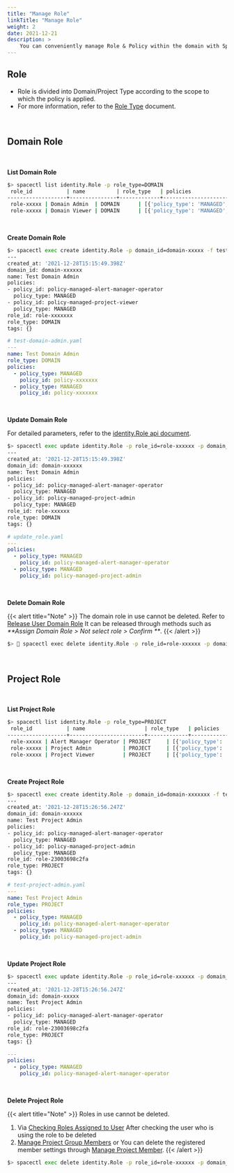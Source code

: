 ```yaml
---
title: "Manage Role"
linkTitle: "Manage Role"
weight: 2
date: 2021-12-21
description: >
    You can conveniently manage Role & Policy within the domain with Spacectl.
---
```



## Role

- Role is divided into Domain/Project Type according to the scope to which the policy is applied.
- For more information, refer to the [Role Type](/docs/concepts/identity/rbac/understanding-role/#role-type) document.

<br>

## Domain Role

<br>

**List Domain Role**

~~~bash
$> spacectl list identity.Role -p role_type=DOMAIN
 role_id           | name          | role_type   | policies                                                                  | tags   | domain_id           | created_at
-------------------+---------------+-------------+---------------------------------------------------------------------------+--------+---------------------+--------------------------
 role-xxxxx | Domain Admin  | DOMAIN      | [{'policy_type': 'MANAGED', 'policy_id': 'policy-xxxxx'}]          | {}     | domain-xxxxx | 2020-12-27T15:46:52.893Z
 role-xxxxx | Domain Viewer | DOMAIN      | [{'policy_type': 'MANAGED', 'policy_id': 'policy-xxxxx'}] | {}     | domain-xxxxx | 2021-11-15T05:12:28.865Z
~~~


<br>

**Create Domain Role**

~~~bash
$> spacectl exec create identity.Role -p domain_id=domain-xxxxx -f test-domain-admin.yaml
---
created_at: '2021-12-28T15:15:49.398Z'
domain_id: domain-xxxxxx
name: Test Domain Admin
policies:
- policy_id: policy-managed-alert-manager-operator
  policy_type: MANAGED
- policy_id: policy-managed-project-viewer
  policy_type: MANAGED
role_id: role-xxxxxxx
role_type: DOMAIN
tags: {}
~~~

~~~yaml
# test-domain-admin.yaml
---
name: Test Domain Admin
role_type: DOMAIN
policies:
  - policy_type: MANAGED
    policy_id: policy-xxxxxxx
  - policy_type: MANAGED
    policy_id: policy-xxxxxxx
~~~


<br>

**Update Domain Role**

For detailed parameters, refer to the [identity.Role api document](https://spaceone-dev.gitbook.io/spaceone-apis/identity/v1/role#update). 

~~~bash
$> spacectl exec update identity.Role -p role_id=role-xxxxxx -p domain_id=domain-xxxxxx -f update_role.yaml
---
created_at: '2021-12-28T15:15:49.398Z'
domain_id: domain-xxxxxx
name: Test Domain Admin
policies:
- policy_id: policy-managed-alert-manager-operator
  policy_type: MANAGED
- policy_id: policy-managed-project-admin
  policy_type: MANAGED
role_id: role-xxxxxx
role_type: DOMAIN
tags: {}
~~~

~~~yaml
# update_role.yaml
---
policies:
  - policy_type: MANAGED
    policy_id: policy-managed-alert-manager-operator
  - policy_type: MANAGED
    policy_id: policy-managed-project-admin
~~~

<br>

**Delete Domain Role**

{{< alert title="Note" >}}
The domain role in use cannot be deleted. Refer to [Release User Domain Role](/docs/guides/user/user/#editdelete-users)
It can be released through methods such as _**Assign Domain Role > Not select role > Confirm **_.
{{< /alert >}}

~~~bash
$>  spacectl exec delete identity.Role -p role_id=role-xxxxxx -p domain_id=domain-xxxxx
~~~

<br>

## Project Role

<br>

**List Project Role**

~~~bash
$> spacectl list identity.Role -p role_type=PROJECT 
 role_id           | name                   | role_type   | policies                                                                           | tags   | domain_id           | created_at
-------------------+------------------------+-------------+------------------------------------------------------------------------------------+--------+---------------------+--------------------------
 role-xxxxx | Alert Manager Operator | PROJECT     | [{'policy_type': 'MANAGED', 'policy_id': 'policy-xxxxx'}] | {}     | domain-xxxxxx | 2021-11-15T05:12:31.060Z
 role-xxxxx | Project Admin          | PROJECT     | [{'policy_type': 'MANAGED', 'policy_id': 'policy-xxxxx'}]                   | {}     | domain-xxxxxx | 2020-12-27T15:43:59.950Z
 role-xxxxx | Project Viewer         | PROJECT     | [{'policy_type': 'MANAGED', 'policy_id': 'policy-xxxxx'}]         | {}     | domain-xxxxxx | 2021-11-15T05:12:29.946Z
~~~


<br>

**Create Project Role**

~~~bash
$> spacectl exec create identity.Role -p domain_id=domain-xxxxxxx -f test-project-admin.yaml
---
created_at: '2021-12-28T15:26:56.247Z'
domain_id: domain-xxxxxx
name: Test Project Admin
policies:
- policy_id: policy-managed-alert-manager-operator
  policy_type: MANAGED
- policy_id: policy-managed-project-admin
  policy_type: MANAGED
role_id: role-23003698c2fa
role_type: PROJECT
tags: {}
~~~

~~~yaml
# test-project-admin.yaml
---
name: Test Project Admin
role_type: PROJECT
policies:
  - policy_type: MANAGED
    policy_id: policy-managed-alert-manager-operator
  - policy_type: MANAGED
    policy_id: policy-managed-project-admin
~~~

<br>

**Update Project Role**

~~~bash
$> spacectl exec update identity.Role -p role_id=role-xxxxxx -p domain_id=domain-xxxxx -f update_role.yaml
---
created_at: '2021-12-28T15:26:56.247Z'
domain_id: domain-xxxxx
name: Test Project Admin
policies:
- policy_id: policy-managed-alert-manager-operator
  policy_type: MANAGED
role_id: role-23003698c2fa
role_type: PROJECT
tags: {}
~~~

~~~yaml
---
policies:
  - policy_type: MANAGED
    policy_id: policy-managed-alert-manager-operator
~~~

<br>

**Delete Project Role**

{{< alert title="Note" >}}
Roles in use cannot be deleted.
1. Via [Checking Roles Assigned to User](/docs/guides/user/user/#overview)
   After checking the user who is using the role to be deleted
2. [Manage Project Group Members](/docs/guides/project/project_group_management/#set-project-group-roles) or
   You can delete the registered member settings through [Manage Project Member](/docs/guides/project/project_management/#member). 
{{< /alert >}}

~~~bash
$> spacectl exec delete identity.Role -p role_id=role-xxxxxx -p domain_id=domain-xxxxxx
~~~

